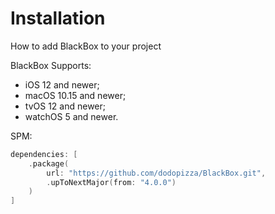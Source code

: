 # Installation
How to add BlackBox to your project

BlackBox Supports:
- iOS 12 and newer;
- macOS 10.15 and newer;
- tvOS 12 and newer;
- watchOS 5 and newer.

SPM:
```swift
dependencies: [
    .package(
        url: "https://github.com/dodopizza/BlackBox.git", 
        .upToNextMajor(from: "4.0.0")
    )
]
```
